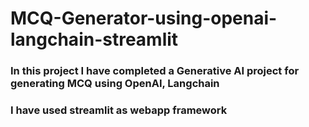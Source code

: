 # MCQ-Generator-using-openai-langchain-streamlit

### In this project I have completed a Generative AI project for generating MCQ using OpenAI, Langchain
### I have used streamlit as webapp framework
